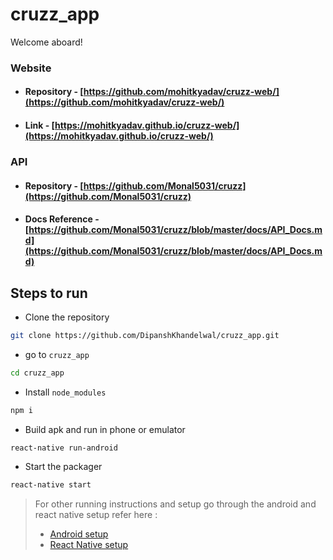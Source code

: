 # cruzz_app

Welcome aboard!

### Website

* #### Repository - [https://github.com/mohitkyadav/cruzz-web/](https://github.com/mohitkyadav/cruzz-web/)

* #### Link - [https://mohitkyadav.github.io/cruzz-web/](https://mohitkyadav.github.io/cruzz-web/)

### API

* #### Repository - [https://github.com/Monal5031/cruzz](https://github.com/Monal5031/cruzz)

* #### Docs Reference - [https://github.com/Monal5031/cruzz/blob/master/docs/API_Docs.md](https://github.com/Monal5031/cruzz/blob/master/docs/API_Docs.md)

## Steps to run

* Clone the repository

``` bash
git clone https://github.com/DipanshKhandelwal/cruzz_app.git
```

* go to `cruzz_app`

``` bash
cd cruzz_app
```

* Install `node_modules`
``` bash
npm i
```

* Build apk and run in phone or emulator
``` bash
react-native run-android
```

* Start the packager
``` bash
react-native start
```

> For other running instructions and setup go through the android and react native setup refer here :
> * [Android setup](https://developer.android.com/studio/intro/)
> * [React Native setup](https://facebook.github.io/react-native/docs/getting-started.html)
